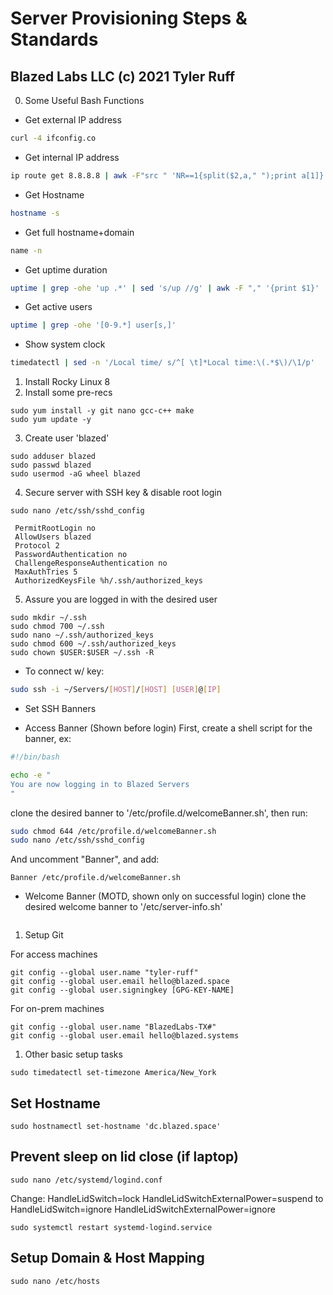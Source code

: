 # Server Provisioning Steps & Standards
## Blazed Labs LLC (c) 2021 Tyler Ruff

0. Some Useful Bash Functions
- Get external IP address
```sh
curl -4 ifconfig.co
```
- Get internal IP address
```sh
ip route get 8.8.8.8 | awk -F"src " 'NR==1{split($2,a," ");print a[1]}'
```
- Get Hostname
```sh
hostname -s
```
- Get full hostname+domain
```sh
name -n
```
- Get uptime duration
```sh
uptime | grep -ohe 'up .*' | sed 's/up //g' | awk -F "," '{print $1}'
```
- Get active users
```sh
uptime | grep -ohe '[0-9.*] user[s,]'
```
- Show system clock
```sh
timedatectl | sed -n '/Local time/ s/^[ \t]*Local time:\(.*$\)/\1/p'
```

1. Install Rocky Linux 8
2. Install some pre-recs
```shell
sudo yum install -y git nano gcc-c++ make
sudo yum update -y
```

3. Create user 'blazed'

```shell
sudo adduser blazed
sudo passwd blazed
sudo usermod -aG wheel blazed
```

4. Secure server with SSH key & disable root login

```shell
sudo nano /etc/ssh/sshd_config
```

```
 PermitRootLogin no
 AllowUsers blazed
 Protocol 2
 PasswordAuthentication no
 ChallengeResponseAuthentication no
 MaxAuthTries 5
 AuthorizedKeysFile %h/.ssh/authorized_keys
 ```

5. Assure you are logged in with the desired user

```shell
sudo mkdir ~/.ssh
sudo chmod 700 ~/.ssh
sudo nano ~/.ssh/authorized_keys
sudo chmod 600 ~/.ssh/authorized_keys
sudo chown $USER:$USER ~/.ssh -R
```

* To connect w/ key:
```sh
sudo ssh -i ~/Servers/[HOST]/[HOST] [USER]@[IP]
```

* Set SSH Banners

- Access Banner (Shown before login)
First, create a shell script for the banner, ex:
```sh
#!/bin/bash

echo -e "
You are now logging in to Blazed Servers
"
```
 clone the desired banner to '/etc/profile.d/welcomeBanner.sh', then run:
```sh
sudo chmod 644 /etc/profile.d/welcomeBanner.sh
sudo nano /etc/ssh/sshd_config
```
And uncomment "Banner", and add:
```
Banner /etc/profile.d/welcomeBanner.sh
```

- Welcome Banner (MOTD, shown only on successful login)
clone the desired welcome banner to '/etc/server-info.sh'
```

```

1. Setup Git

For access machines

```shell
git config --global user.name "tyler-ruff"
git config --global user.email hello@blazed.space
git config --global user.signingkey [GPG-KEY-NAME]
```

For on-prem machines

```shell
git config --global user.name "BlazedLabs-TX#"
git config --global user.email hello@blazed.systems
```


1. Other basic setup tasks

```shell
sudo timedatectl set-timezone America/New_York
```

## Set Hostname

```shell
sudo hostnamectl set-hostname 'dc.blazed.space'
```

## Prevent sleep on lid close (if laptop)

```shell
sudo nano /etc/systemd/logind.conf
```

Change:
HandleLidSwitch=lock
HandleLidSwitchExternalPower=suspend
to
HandleLidSwitch=ignore
HandleLidSwitchExternalPower=ignore 

```shell
sudo systemctl restart systemd-logind.service
```

## Setup Domain & Host Mapping

```shell
sudo nano /etc/hosts
```

